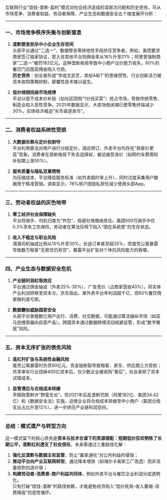 互联网行业“烧钱-垄断-盈利”模式对社会经济造成的深层次问题和历史债务，可从市场竞争、消费者权益、劳动者保障、产业生态和数据安全五个维度展开分析：

---

### 一、**市场竞争秩序失衡与创新窒息**
1. **垄断壁垒扼杀中小企业生存空间**  
   头部平台通过“二选一”、数据壁垒等排他性手段挤压竞争者。例如，美团要求商家签订独家协议，若入驻其他平台则佣金率从16%升至21%；阿里曾强制商家“二选一”被罚182亿元。这种垄断格局导致中小商户议价能力丧失，60%的餐饮门店因高佣金陷入亏损。  
   **历史债务**：创业者形成“学成文武艺，卖给A和T”的思维惯性，行业创新活力被资本收购策略抑制，颠覆性技术难以诞生。

2. **低价倾销扭曲市场规律**  
   平台以低于成本价补贴（如社区团购“1分钱买菜”）抢占市场，导致传统零售、制造业陷入恶性竞争。2025年数据显示，大卖场倒闭潮已使零售终端减少30%，实体经济被迫“劣币驱逐良币”。

---

### 二、**消费者权益系统性受损**
1. **大数据杀熟与定价权剥夺**  
   平台利用算法对用户进行分级定价，酒店预订、外卖平台均存在“熟客价更高”现象。消费者在垄断格局下失去选择权，被迫接受涨价（如网约车费用较补贴期上涨50%）。

2. **服务质量与隐私双重牺牲**  
   为压缩成本，平台降低服务标准（如外卖超时率上升），同时过度采集用户数据用于精准营销。调查显示，78%用户因隐私担忧减少使用头部App。

---

### 三、**劳动者权益的灰色地带**
1. **零工经济社会保障缺失**  
   平台将骑手、司机归类为“外包”，规避社保缴纳责任。美团500万骑手中仅0.3%享有工伤保险，劳动者在算法压榨下陷入“困在系统里”的生存状态。

2. **收入不稳定与职业风险**  
   滴滴司机抽成比例从10%升至30%，长途订单甚至超35%，而蛋壳公寓暴雷导致数万租客“无房住仍背贷”，暴露平台扩张对个体抗风险能力的吞噬。

---

### 四、**产业生态与数据安全危机**
1. **产业链利润虹吸效应**  
   平台通过佣金抽成（外卖25%-30%）、广告竞价（占商家营收40%），将实体产业利润转移至资本方。京东指出，某外卖平台年利润超千亿，但60%餐饮商家微利或亏损。

2. **数据霸权威胁国家安全**  
   头部平台掌握数亿用户出行、消费、社交数据，可能通过算法操纵市场（如亚马逊搜索偏向自营产品）。跨国资本通过数据跨境流动规避监管，形成“数字殖民”风险。

---

### 五、**资本无序扩张的债务风险**
1. **高杠杆扩张与系统性金融风险**  
   蛋壳公寓暴雷时负债90亿元，资金链断裂导致租客、房东、供应商三方受损；共享单车行业烧掉400亿资本后，仅少数企业被收购“善后”，社会承担了资本试错成本。

2. **监管滞后与合规成本转嫁**  
   早期政策默许“野蛮生长”，但2021年后反垄断罚款（阿里182亿、美团34.42亿）和《数据安全法》实施，迫使企业将合规成本转嫁至中小商户（美团合规支出占比升至12%），进一步挤压产业链利润空间。

---

### 总结：模式遗产与转型方向
这一模式留下的核心债务是**资本与技术合谋下的资源错配：短期低价狂欢牺牲了长期公平，垄断红利透支了社会信任**。未来需通过三重路径化解：
1. **强化反垄断与数据主权监管**，防止“赢家通吃”对公共利益的侵蚀；
2. **推动平台向产业互联网转型**，通过降本增效（如海尔卡奥斯工厂改造）而非流量收割创造价值；
3. **构建劳动者-消费者-商户利益共同体**，例如外卖平台与餐饮企业利润分成透明化。  
   只有打破“烧钱-垄断”的路径依赖，才能避免经济陷入“低价死局-收入萎缩-消费降级”的恶性循环。